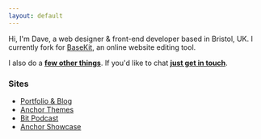 ```yaml
---
layout: default
---
```


Hi, I'm Dave, a web designer & front-end developer based in Bristol, UK. I currently fork for [BaseKit](http://developers.basekit.com), an online website editing tool.

I also do a **[few other things](http://david.darn.es)**. If you'd like to chat **[just get in touch](http://darn.es#contact)**.

### Sites

- [Portfolio & Blog](http://david.darn.es)
- [Anchor Themes](http://anchorthemes.com)
- [Bit Podcast](http://bitpodcast.com)
- [Anchor Showcase](http://anchorshowcase.com)
